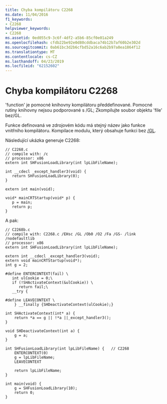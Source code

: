 ```yaml
---
title: Chyba kompilátoru C2268
ms.date: 11/04/2016
f1_keywords:
- C2268
helpviewer_keywords:
- C2268
ms.assetid: 0ed055c9-3c6f-4df2-a5b6-85cf0e01a249
ms.openlocfilehash: cfdb22be92e0d80cddbaca74b12b7af60b2e302d
ms.sourcegitcommit: 0ab61bc3d2b6cfbd52a16c6ab2b97a8ea1864f12
ms.translationtype: MT
ms.contentlocale: cs-CZ
ms.lasthandoff: 04/23/2019
ms.locfileid: "62152602"
---
```

# <a name="compiler-error-c2268"></a>Chyba kompilátoru C2268

'function' je pomocné knihovny kompilátoru předdefinované. Pomocné rutiny knihovny nejsou podporované s /GL; Zkompilujte soubor objektu 'file' bez/GL.

Funkce definovaná ve zdrojovém kódu má stejný název jako funkce vnitřního kompilátoru. Kompilace modulu, který obsahuje funkci bez [/GL](../../build/reference/gl-whole-program-optimization.md).

Následující ukázka generuje C2268:

```
// C2268.c
// compile with: /c
// processor: x86
extern int SHFusionLoadLibrary(int lpLibFileName);

int __cdecl _except_handler3(void) {
   return SHFusionLoadLibrary(0);
}

extern int main(void);

void* mainCRTStartup(void* p) {
   p = main;
   return p;
}
```

A pak:

```
// C2268b.c
// compile with: C2268.c /EHsc /GL /Ob0 /O2 /Fa /GS- /link /nodefaultlib
// processor: x86
extern int SHFusionLoadLibrary(int lpLibFileName);

extern int __cdecl _except_handler3(void);
extern void mainCRTStartup(void*);
int g = 2;

#define ENTERCONTEXT(fail) \
   int ulCookie = 0;\
   if (!SHActivateContext(&ulCookie)) \
      return fail;\
   __try {

#define LEAVECONTEXT \
    } __finally {SHDeactivateContext(ulCookie);}

int SHActivateContext(int* a) {
    return *a == g || !*a ||_except_handler3();
}

void SHDeactivateContext(int a) {
    g = a;
}

int SHFusionLoadLibrary(int lpLibFileName) {   // C2268
    ENTERCONTEXT(0)
    g = lpLibFileName;
    LEAVECONTEXT

    return lpLibFileName;
}

int main(void) {
    g = SHFusionLoadLibrary(10);
    return 0;
}
```